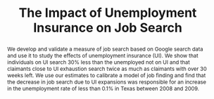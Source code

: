 ---
layout: none
title: "The Impact of Unemployment Insurance on Job Search"
category: research
abstract: We develop and validate a measure of job search based on Google search data and use it to study the effects of unemployment insurance (UI). We show that individuals on UI search 30% less than the unemployed not on UI and that claimants close to UI exhaustion search twice as much as claimants with over 30 weeks left. We use our estimates to calibrate a model of job finding and find that the decrease in job search due to UI expansions was responsible for an increase in the unemployment rate of less than 0.1% in Texas between 2008 and 2009.
link: /assets/FullTexasJobSearch.pdf
priority: '3'
other:
bibtex: "http://andreyfradkin.com/assets/bibtex_papers/jobsearch.html"
coauthors: (with <a href = "https://sites.google.com/site/srbaker/"> Scott Baker </a>)
---